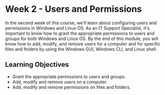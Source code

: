 # Week 2 - Users and Permissions
In the second week of this course, we'll learn about configuring users and permissions in Windows and Linux OS. As an IT Support Specialist, it's important to know how to grant the appropriate permissions to users and groups for both Windows and Linux OS. By the end of this module, you will know how to add, modify, and remove users for a computer and for specific files and folders by using the Windows GUI, Windows CLI, and Linux shell.

Learning Objectives
-------------------
* Grant the appropriate permissions to users and groups.
* Add, modify and remove users on a computer.
* Add, modify and remove permissions on files and folders.
